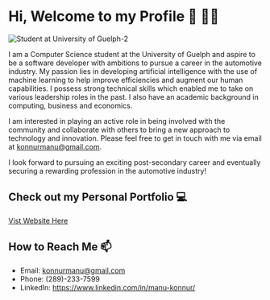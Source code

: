 # Hi, Welcome to my Profile 👋 👨‍💻

![Student at University of Guelph-2](https://user-images.githubusercontent.com/66081005/211170738-9d55bd7c-2341-4203-b173-52a1d14d8918.png)

I am a Computer Science student at the University of Guelph and aspire to be a software developer with ambitions to pursue a career in the automotive industry. My passion lies in developing artificial intelligence with the use of machine learning to help improve efficiencies and augment our human capabilities. I possess strong technical skills which enabled me to take on various leadership roles in the past. I also have an academic background in computing, business and economics.

I am interested in playing an active role in being involved with the community and collaborate with others to bring a new approach to technology and innovation. Please feel free to get in touch with me via email at konnurmanu@gmail.com.

I look forward to pursuing an exciting post-secondary career and eventually securing a rewarding profession in the automotive industry!

## Check out my Personal Portfolio 💻
[Vist Website Here](https://manu-konnurs-portfolio.webnode.page/)

## How to Reach Me 📫
* Email: konnurmanu@gmail.com
* Phone: (289)-233-7599
* LinkedIn: https://www.linkedin.com/in/manu-konnur/


<!--
**mank03/mank03** is a ✨ _special_ ✨ repository because its `README.md` (this file) appears on your GitHub profile.

Here are some ideas to get you started:

- 🔭 I’m currently working on ...
- 🌱 I’m currently learning ...
- 👯 I’m looking to collaborate on ...
- 🤔 I’m looking for help with ...
- 💬 Ask me about ...
- 📫 How to reach me: ...
- 😄 Pronouns: ...
- ⚡ Fun fact: ...
-->
